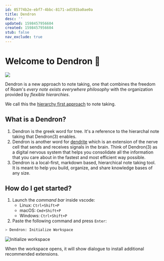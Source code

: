 ```yaml
---
id: 05774b2e-ebf7-4bbc-8171-ad191ba0ae0a
title: Dendron
desc: ''
updated: 1598457956604
created: 1598457956604
stub: false
nav_exclude: true
---
```


# Welcome to Dendron 🌲

![](https://foundation-prod-assetspublic53c57cce-8cpvgjldwysl.s3-us-west-2.amazonaws.com/assets/logo-256.png)

Dendron is a new approach to note taking, one that combines the freedom of Roam's *every note exists everywhere philosophy* with the organization provided by *flexible hierarchies*. 

We call this the [hierarchy first approach](https://www.kevinslin.com/notes/3dd58f62-fee5-4f93-b9f1-b0f0f59a9b64.html) to note taking.

## What is a Dendron?
1. Dendron is the greek word for tree. It's a reference to the hierarchal note taking that Dendron(3) enables. 
2. Dendron is another word for [dendrite](https://en.wikipedia.org/wiki/Dendrite) which is an extension of the nerve cell that sends and receives signals in the brain. Think of Dendron(3) as a digital nervous system that helps you consolidate all the information that you care about in the fastest and most efficient way possible.
3. Dendron is a local-first, markdown based, hierarchical note taking tool. It is meant to help you build, organize, and share knowledge bases of any size.

## How do I get started?

1. Launch the _command bar_ inside vscode:
    - Linux: `Ctrl+Shift+P`
    - macOS: `Cmd+Shift+P`
    - Windows: `Ctrl+Shift+P`
2. Paste the following command and press `Enter`:

```sh
> Dendron: Initialize Workspace
```

![Initialize workspace](https://foundation-prod-assetspublic53c57cce-8cpvgjldwysl.s3-us-west-2.amazonaws.com/assets/dendron-init.gif)

When the workspace opens, it will show dialogue to install additional recommended extensions. 
